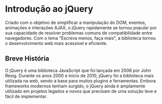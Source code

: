 # Introdução ao jQuery

Criado com o objetivo de simplificar a manipulação do DOM, eventos, animações e interações AJAX, o jQuery rapidamente se tornou popular por sua capacidade de resolver problemas comuns de compatibilidade entre navegadores. Com o lema "Escreva menos, faça mais", a biblioteca tornou o desenvolvimento web mais acessível e eficiente.

## Breve História

O jQuery é uma biblioteca JavaScript que foi lançada em 2006 por John Resig.
Durante os anos 2000 e início de 2010, jQuery foi a biblioteca mais utilizada na web, sendo a base para muitos plugins e ferramentas. Embora frameworks modernos tenham surgido, o jQuery ainda é amplamente utilizado em projetos legados e novos que precisam de uma solução leve e fácil de implementar.